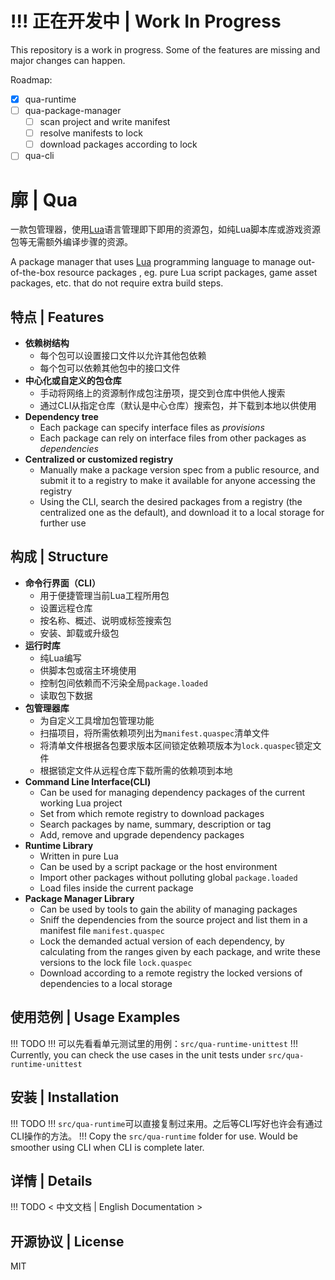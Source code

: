 # !!! 正在开发中 | Work In Progress

This repository is a work in progress. Some of the features are missing and major changes can happen.

Roadmap:

- [x] qua-runtime
- [ ] qua-package-manager
    - [ ] scan project and write manifest
    - [ ] resolve manifests to lock
    - [ ] download packages according to lock
- [ ] qua-cli

# 廓 | Qua #

一款包管理器，使用[Lua](www.lua.org)语言管理即下即用的资源包，如纯Lua脚本库或游戏资源包等无需额外编译步骤的资源。

A package manager that uses [Lua](www.lua.org) programming language to manage out-of-the-box resource packages , eg. pure Lua script packages, game asset packages, etc. that do not require extra build steps.

## 特点 | Features ##

- __依赖树结构__
    - 每个包可以设置接口文件以允许其他包依赖
    - 每个包可以依赖其他包中的接口文件
- __中心化或自定义的包仓库__
    - 手动将网络上的资源制作成包注册项，提交到仓库中供他人搜索
    - 通过CLI从指定仓库（默认是中心仓库）搜索包，并下载到本地以供使用
- __Dependency tree__
    - Each package can specify interface files as *provisions*
    - Each package can rely on interface files from other packages as *dependencies*
- __Centralized or customized registry__
    - Manually make a package version spec from a public resource, and submit it to a registry to make it available for anyone accessing the registry
    - Using the CLI, search the desired packages from a registry (the centralized one as the default), and download it to a local storage for further use

## 构成 | Structure ##

- __命令行界面（CLI）__
    - 用于便捷管理当前Lua工程所用包
    - 设置远程仓库
    - 按名称、概述、说明或标签搜索包
    - 安装、卸载或升级包
- __运行时库__
    - 纯Lua编写
    - 供脚本包或宿主环境使用
    - 控制包间依赖而不污染全局`package.loaded`
    - 读取包下数据
- __包管理器库__
    - 为自定义工具增加包管理功能
    - 扫描项目，将所需依赖项列出为`manifest.quaspec`清单文件
    - 将清单文件根据各包要求版本区间锁定依赖项版本为`lock.quaspec`锁定文件
    - 根据锁定文件从远程仓库下载所需的依赖项到本地
- __Command Line Interface(CLI)__
    - Can be used for managing dependency packages of the current working Lua project
    - Set from which remote registry to download packages
    - Search packages by name, summary, description or tag
    - Add, remove and upgrade dependency packages
- __Runtime Library__
    - Written in pure Lua
    - Can be used by a script package or the host environment
    - Import other packages without polluting global `package.loaded`
    - Load files inside the current package
- __Package Manager Library__
    - Can be used by tools to gain the ability of managing packages
    - Sniff the dependencies from the source project and list them in a manifest file `manifest.quaspec`
    - Lock the demanded actual version of each dependency, by calculating from the ranges given by each package, and write these versions to the lock file `lock.quaspec`
    - Download according to a remote registry the locked versions of dependencies to a local storage

## 使用范例 | Usage Examples ##

!!! TODO
!!! 可以先看看单元测试里的用例：`src/qua-runtime-unittest`
!!! Currently, you can check the use cases in the unit tests under `src/qua-runtime-unittest`

## 安装 | Installation ##

!!! TODO
!!! `src/qua-runtime`可以直接复制过来用。之后等CLI写好也许会有通过CLI操作的方法。
!!! Copy the `src/qua-runtime` folder for use. Would be smoother using CLI when CLI is complete later.

## 详情 | Details ##

!!! TODO
< 中文文档 | English Documentation >

## 开源协议 | License ##

MIT